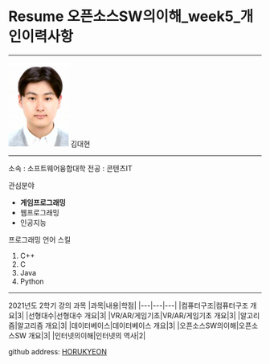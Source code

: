 # Resume 오픈소스SW의이해_week5_개인이력사항
---
![이력서사진](증명사진.png)
김대현  

---

소속 : 소프트웨어융합대학
전공 : 콘텐츠IT


관심분야
* **게임프로그래밍**
* 웹프로그래밍
* 인공지능

프로그래밍 언어 스킬
1. C++
2. C
3. Java
4. Python

---------

2021년도 2학기 강의 과목
|과목|내용|학점|
|---|---|---|
|컴퓨터구조|컴퓨터구조 개요|3|
|선형대수|선형대수 개요|3|
|VR/AR/게임기초|VR/AR/게임기초 개요|3|
|알고리즘|알고리즘 개요|3|
|데이터베이스|데이터베이스 개요|3|
|오픈소스SW의이해|오픈소스SW 개요|3|
|인터넷의이해|인터넷의 역사|2|


github address: [HORUKYEON][github]

[github]:http://github.com/HORUKYEON


